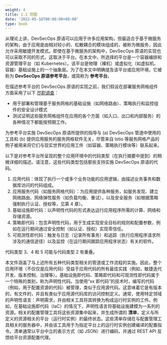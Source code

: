 ```yaml
---
weight: 4
title: 1.1 范围
date: '2022-05-18T00:00:00+08:00'
type: book
---
```


从理论上讲，DevSecOps 原语可以应用于许多应用架构，但最适合于基于微服务的架构，由于应用是由相对较小的、松散耦合的模块组成的，被称为微服务，因此允许采用敏捷开发模式。即使在基于微服务的架构中，DevSecOps 原语的实现也可以采取不同的形式，这取决于平台。在本文中，所选择的平台是一个容器编排和资源管理平台（如 Kubernetes）。该平台是物理（裸机）或虚拟化（如虚拟机、容器）基础设施上的一个抽象层。为了在本文中明确提及该平台或应用环境，它被称为 **DevSecOps 原语参考平台**，或简称为 **参考平台**。

在描述参考平台的 DevSecOps 原语的实现之前，我们假设在部署服务网格组件方面采用了以下 [尽职调查](https://www.oreilly.com/library/view/cloud-native-infrastructure/9781491984291/)：

-   用于部署和管理基于服务网格的基础设施（如网络路由）、策略执行和监控组件的安全设计模式
-   测试证明这些服务网格组件在应用的各个方面（如入口、出口和内部服务）的各种情况下都能按预期工作。

为参考平台实施 DevSecOps 原语所提供的指导与 (a) DevSecOps 管道中使用的工具和 (b) 提供应用服务的服务网格软件无关，尽管来自 Istio 等服务网格产品的例子被用来将它们与现实世界的应用工件（如容器、策略执行模块等）联系起来。

以下是对参考平台所呈现的整个应用环境中的代码类型（在执行摘要中提到）的稍微详细的描述。请注意，这些代码类型包括那些支持实施 DevSecOps 原语的代码。

1.  应用代码：体现了执行一个或多个业务功能的应用逻辑，由描述业务事务和数据库访问的代码组成。
2.  应用服务代码（如服务网格代码）：为应用提供各种服务，如服务发现、建立网络路由、网络弹性服务（如负载均衡、重试），以及安全服务（如根据策略强制执行认证、授权等，见第 4 章）。
3.  基础设施即代码：以声明性代码的形式表达运行应用程序所需的计算、网络和存储资源。
4.  策略即代码：包含声明性代码，用于生成实现安全目标的规则和配置参数，例如在运行期间通过安全控制（如认证、授权）实现零信任。
5.  可观测性即代码：触发与日志（记录所有事务）和追踪（执行应用程序请求所涉及的通信途径）以及监控（在运行期间跟踪应用程序状态）有关的软件。

代码类型 3、4 和 5 可能与代码类型 2 有重叠。

本文件涵盖了与上述所有五种代码类型相关的管道或工作流程的实施。因此，整个应用环境（不仅仅是应用代码）受益于应用代码的所有最佳实践（例如，敏捷迭代开发、版本控制、治理等）。基础设施即代码、策略即代码和可观测性即代码属于一个特殊的类别，称为声明性代码。当使用“xx 即代码”的技术时，编写的代码（例如，用于配置资源的代码）被管理，类似于应用源代码。这意味着它是有版本的，有文件的，并且有类似于应用源代码库的访问控制定义。通常，使用特定领域的声明性语言：声明需求，并由相关工具将其转换为构成运行时实例的工件。例如，在基础设施即代码（IaC）的情况下，声明性语言将基础设施建模为一系列的资源。相关的配置管理工具将这些资源集中起来，并生成所谓的 **清单**，定义与所定义的资源相关的平台（运行时实例）的最终状态。这些清单存储在与配置管理工具相关的服务器中，并由该工具用于为指定平台上的运行时实例创建编译的配置指令。清单通常以平台中立的表示方式（如 JSON）进行编码，并通过 REST API 反馈给平台资源配置代理。